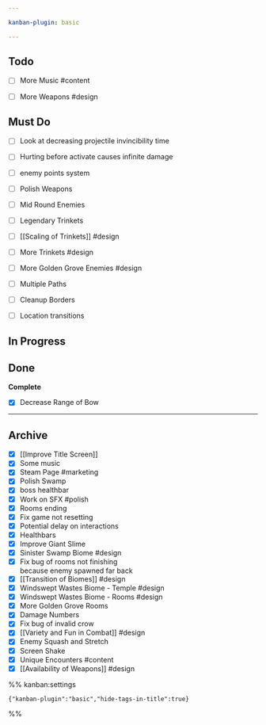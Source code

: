 ```yaml
---

kanban-plugin: basic

---
```


## Todo

- [ ] More Music #content
- [ ] More Weapons #design


## Must Do

- [ ] Look at decreasing projectile invincibility time
- [ ] Hurting before activate causes infinite damage
- [ ] enemy points system
- [ ] Polish Weapons
- [ ] Mid Round Enemies
- [ ] Legendary Trinkets
- [ ] [[Scaling of Trinkets]] #design
- [ ] More Trinkets #design
- [ ] More Golden Grove Enemies #design
- [ ] Multiple Paths
- [ ] Cleanup Borders
- [ ] Location transitions


## In Progress



## Done

**Complete**
- [x] Decrease Range of Bow


***

## Archive

- [x] [[Improve Title Screen]]
- [x] Some music
- [x] Steam Page #marketing
- [x] Polish Swamp
- [x] boss healthbar
- [x] Work on SFX #polish
- [x] Rooms ending
- [x] Fix game not resetting
- [x] Potential delay on interactions
- [x] Healthbars
- [x] Improve Giant Slime
- [x] Sinister Swamp Biome #design
- [x] Fix bug of rooms not finishing<br>because enemy spawned far back
- [x] [[Transition of Biomes]] #design
- [x] Windswept Wastes Biome - Temple #design
- [x] Windswept Wastes Biome - Rooms #design
- [x] More Golden Grove Rooms
- [x] Damage Numbers
- [x] Fix bug of invalid crow
- [x] [[Variety and Fun in Combat]] #design
- [x] Enemy Squash and Stretch
- [x] Screen Shake
- [x] Unique Encounters #content
- [x] [[Availability of Weapons]] #design

%% kanban:settings
```
{"kanban-plugin":"basic","hide-tags-in-title":true}
```
%%